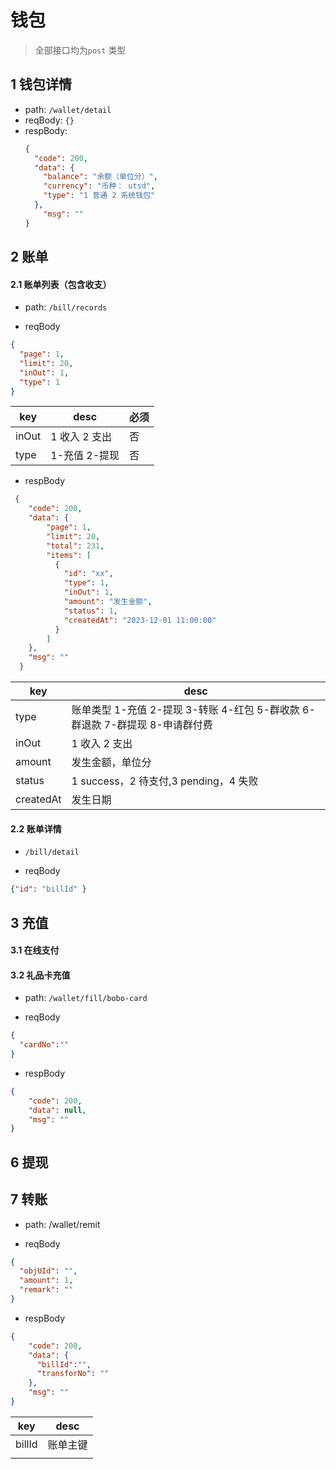 

# 钱包
> 全部接口均为`post` 类型


## 1 钱包详情
* path: `/wallet/detail`
* reqBody: `{}`
* respBody:
  ```json
  {
    "code": 200,
    "data": {
      "balance": "余额（单位分）",
      "currency": "币种： utsd",
      "type": "1 普通 2 系统钱包"
    },
      "msg": ""
  }

  ```

## 2 账单

#### 2.1 账单列表（包含收支）

* path: `/bill/records`

* reqBody

```json
{
  "page": 1,
  "limit": 20,
  "inOut": 1,
  "type": 1
}
```

| key   | desc          | 必须 |
| ----- | ------------- | ---- |
| inOut | 1 收入 2 支出 | 否   |
| type  | 1-充值 2-提现 | 否   |

* respBody

```json
 {
    "code": 200,
    "data": {
        "page": 1,
        "limit": 20,
        "total": 231,
        "items": [
          {
            "id": "xx",
            "type": 1,
            "inOut": 1,
            "amount": "发生金额",
            "status": 1,
            "createdAt": "2023-12-01 11:00:00"
          }
        ]
    },
    "msg": ""
  }

```

| key       | desc                                                                         |
| --------- | ---------------------------------------------------------------------------- |
| type      | 账单类型 1-充值 2-提现 3-转账 4-红包 5-群收款 6-群退款 7-群提现 8-申请群付费 |
| inOut  | 1 收入 2 支出                                                                |
| amount    | 发生金额，单位分                                                             |
| status    | 1 success，2 待支付,3 pending，4 失败                                        |
| createdAt | 发生日期                                                                     |

#### 2.2 账单详情
* `/bill/detail`

* reqBody
```json
{"id": "billId" }
```

## 3 充值

#### 3.1 在线支付

#### 3.2 礼品卡充值
* path: `/wallet/fill/bobo-card`

* reqBody

```json
{
  "cardNo":""
}
```

* respBody
```json
{
    "code": 200,
    "data": null,
    "msg": ""
}
```

## 6 提现



## 7 转账

* path: /wallet/remit

* reqBody
```json
{
  "objUId": "",
  "amount": 1,
  "remark": ""
}
```

* respBody

```json
{
    "code": 200,
    "data": {
      "billId":"",
      "transforNo": ""
    },
    "msg": ""
}
```

| key    | desc     |
| ------ | -------- |
| billId | 账单主键 |
|        |          |
